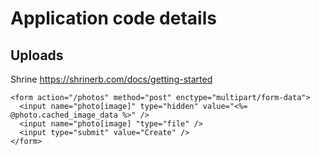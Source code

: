 # Application code details

## Uploads

Shrine https://shrinerb.com/docs/getting-started

    <form action="/photos" method="post" enctype="multipart/form-data">
      <input name="photo[image]" type="hidden" value="<%= @photo.cached_image_data %>" />
      <input name="photo[image] "type="file" />
      <input type="submit" value="Create" />
    </form>
